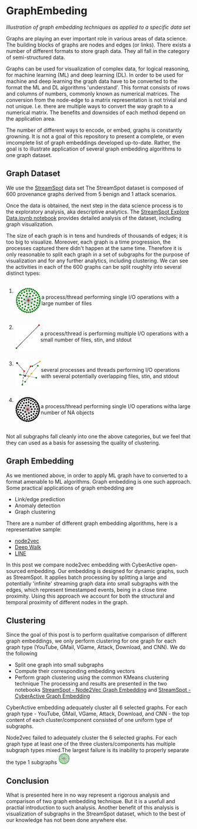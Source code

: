 # GraphEmbeding
<i> Illustration of graph embedding techniques as applied to a specific data set </i>

Graphs are playing an ever important role in various areas of data science. The building blocks of graphs are nodes and edges (or links). There exists a number of different formats to store graph data. They all fall in the category of semi-structured data. 

Graphs can be used for visualization of complex data, for logical reasoning, for machine learning (ML) and deep learning (DL). In order to be used for machine and deep learning the graph data have to be converted to the format the ML and DL algorithms 'understand'. This format consists of rows and columns of numbers, commonly known as numerical matrices. The conversion from the node-edge to a matrix representation is not trivial and not unique. I.e. there are multiple ways to convert the way graph to a numerical matrix. The benefits and downsides of each method depend on the application area. 

The number of different ways to encode, or embed, graphs is constantly growning. It is not a goal of this repository  to present a complete, or even imcomplete list of graph embeddings developed up-to-date. Rather, the goal is to illustrate application of several graph embedding algorithms to one graph dataset. 

## Graph Dataset
We use the  [StreamSpot](https://github.com/sbustreamspot/sbustreamspot-data) data set The StreamSpot dataset is composed of 600 provenance graphs derived from 5 benign and 1 attack scenarios. 

Once the data is obtained, the next step in the data science process  is to the exploratory analysis, aka descriptive analytics. The [StreamSpot Explore Data.ipynb notebook](https://github.com/CyberActive/GraphEmbeding/blob/main/StreamSpot%20Explore%20Data.ipynb) provides detailed analysis of the dataset, including graph visualization.

The size of each graph is in tens and hundreds of thousands of edges; it is too big to visualize. Moreover, each graph is  a time progression, the processes captured there didn't happen at the same time. Therefore it is only reasonable to split each graph in a set of subgraphs for the purpose of visualization and for any further analytics, including clustering. We can see the activities in each of the 600 graphs can be split roughlty into several distinct types:  
<br/>

1. <img align="left" src="images/type1.png" height="70" /> <br/> a process/thread performing single I/O operations with a large number of files 
<br/><br/><br/>

2. <img  align="left" src="images/type2.png" height="70" /><br/> a process/thread is performing multiple I/O operations with a small number of files, stin, and stdout
<br/><br/><br/>

3. <img  align="left" src="images/type3.png" height="70" /> <br/>several processes and threads  performing I/O operations with several potentially overlapping files, stin, and stdout
<br/><br/><br/>

4. <img  align="left" src="images/type4.png" height="70" /> <br/>a process/thread performing single I/O operations witha large number of NA objects
<br/><br/><br/>

Not all subgraphs fall cleanly into one the above categories, but we feel that they can used as a basis for assessing the quality of clustering. 

## Graph Embedding

As we mentioned above, in order to apply ML graph have to converted to a format amenable to ML algorithms. Graph embedding is one such approach. Some practical applications of graph embedding are
- Link/edge prediction
- Anomaly detection
- Graph clustering

There are a number of different graph embedding algorithms, here is a representative sample:
- [node2vec](https://github.com/aditya-grover/node2vec)
- [Deep Walk](https://github.com/phanein/deepwalk)
- [LINE](https://github.com/tangjianpku/LINE)

In this post we compare node2vec embedding with CyberActive open-sourced embedding. Our embedding is designed for dynamic graphs, such as StreamSpot. It applies batch processing by splitting a large and potentially 'infinite' streaming graph data into small subgraphs with the edges, which represent timestamped events, being in a close time proximity. Using this approach we account for both the structural and temporal proximity of different nodes in the graph.

## Clustering
Since the goal of this post is to perform qualitative comparison of different graph embeddings, we only perform clustering for one graph for each graph type (YouTube, GMail, VGame, Attack, Download, and CNN). We do the following
- Split one graph into small subgraphs
- Compute their corresponding embedding vectors
- Perform graph clustering using the common KMeans clustering technique
The processing and results are presented in the two notebooks [StreamSpot - Node2Vec Graph Embedding]() and [StreamSpot - CyberActive Graph Embedding]() 

CyberActive embedding adequately cluster all 6 selected graphs. For each graph type - YouTube, GMail, VGame, Attack, Download, and CNN - the top content of each cluster/component consisted of one uniform type of subgraphs. 

Node2vec failed to adequately cluster the 6 selected graphs. For each graph type at least one of the three clusters/components has multiple subgraph types mixed.The largest failure is its inability to properly separate the type 1 subgraphs <img src="images/type1.png" height="30" />

## Conclusion
What is presented here in no way represent a rigorous analysis and comparison of two graph embedding technique. But it is a usefull and practial introduction to such  analysis. Another benefit of this analysis is visualization of subgraphs in the StreamSpot dataset, which to the best of our knowledge has not been done anywhere else. 
